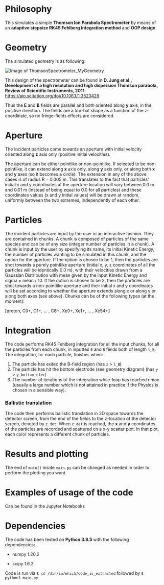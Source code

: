 # Philosophy

This simulates a simple **Thomson Ion Parabola Spectrometer** by means of an **adaptive stepsize RK45 Fehlberg integration method** and **OOP design**.

# Geometry
The simulated geometry is as following:

![Image of ThomsonSpectrometer_MyGeometry](https://github.com/iouatu/ThomsonSpectrometer/blob/main/My_Geometry_picture.png)

This design of the spectrometer can be found in **D. Jung et al., Development of a high resolution and high dispersion Thomson parabola, Review of Scientific Instruments, 2011**: 
https://aip.scitation.org/doi/10.1063/1.3523428

Thus the **E** and **B** fields are parallel and both oriented along **y** axis, in the positive direction. The fields are a top-hat shape as a function of the z-coordinate, so no fringe-fields effects are considered.

# Aperture
The incident particles come towards an aperture with initial velocity oriented along **z** axis only (positive initial velocities). 

The aperture can be either pointlike or non-pointlike.
If selected to be non-pointlike, it can extend along **x** axis only, along **y** axis only, or along both **x** and **y** axes (so it becomes a circle).
The extension in any of the above cases is of radius R = 0.005 m. 
This translates to the fact that particles' initial x and y coordinates at the aperture location will vary between 0.0 m and 0.01 m (instead of being equal to 0.0 for all particles) and these coordinates values (x and y initial values) will be drawn at random, uniformly between the two extremes, independently of each other.


# Particles
The incident particles are input by the user in an interactive fashion.
They are contained in chunks. A chunk is composed of particles of the same species and can be of any size (integer number of particles in a chunk).
A chunk is input by the user by specifying its name, its initial Kinetic Energy, the number of particles wanting to be simulated in this chunk, and the option for the aperture.
If the option is chosen to be 1, then the particles are shot towards a purely pointlike aperture (initial x, y, z coordinates of all the particles will be identically 0.0 m), with their velocities drawn from a Gaussian Distribution with mean given by the input Kinetic Energy and sigma = mean / 10.
If the option is chosen to be 2, then the particles are shot towards a non-pointlike aperture and their initial x and y coordinates will be set according to whether the aperture extends along x or along  y or along both axes (see above).
Chunks can be of the following types (at the moment):

[proton, C0+, C1+, ... , C6+, Xe0+, Xe1+, ... , Xe54+]

# Integration
The code performs RK45 Fehlberg integration for all the input chunks, for all the particles from each chunk, in inputted `E` and `B` fields both of length `l_B`.
The integration, for each particle, finishes when:
1) The particle has exited the B-field region (has `z` > `l_B`)
2) The particle has hit the bottom electrode (see geometry diagram) (has `y` > `y_bottom_elec`)
3) The number of iterations of the integration while-loop has reached nmax (usually a large number which is not attained in practice if the Physics is chosen in a sensible way).


### Ballistic translation
The code then performs ballistic translation in 3D space towards the detector screen, from the end of the fields to the z-location of the detector screen, denoted by `z_det`.
When `z_det` is reached, the **x** and **y** coordinates of the particles are recorded and scattered on a x-y scatter plot. 
In that plot, each color represents a different chunk of particles.


# Results and plotting
The end of `main()` inside `main.py` can be changed as needed in order to perform the plotting you want.

# Examples of usage of the code
Can be found in the Jupyter Notebooks 

# Dependencies
The code has been tested on **Python 3.8.5** with the following dependencies:

* numpy 1.20.2

* scipy 1.6.2

Code is run via `$ cd /dir/in/which/code_is_extracted` followed by `$ python3 main.py` 

